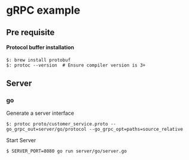 # gRPC example

## Pre requisite

#### Protocol buffer installation
```
$: brew install protobuf
$: protoc --version  # Ensure compiler version is 3+
```

## Server

### go

Generate a server interface

```
$: protoc proto/customer_service.proto --go_grpc_out=server/go/protocol --go_grpc_opt=paths=source_relative
```

Start Server

```
$ SERVER_PORT=8080 go run server/go/server.go
```